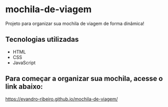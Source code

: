 # mochila-de-viagem
Projeto para organizar sua mochila de viagem de forma dinâmica!

## Tecnologias utilizadas
- HTML
- CSS
- JavaScript

## Para começar a organizar sua mochila, acesse o link abaixo:
https://evandro-ribeiro.github.io/mochila-de-viagem/
